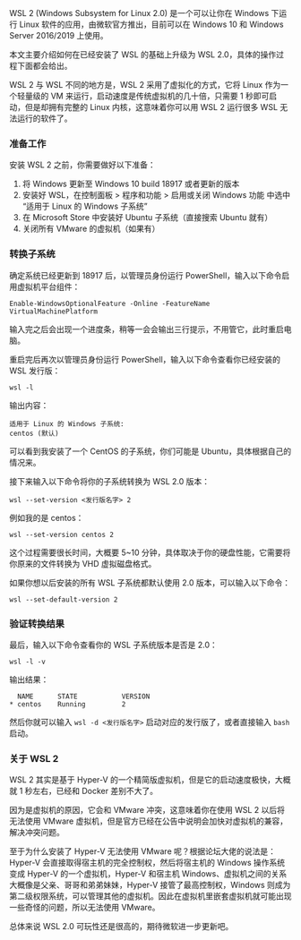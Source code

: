 WSL 2 (Windows Subsystem for Linux 2.0) 是一个可以让你在 Windows 下运行 Linux 软件的应用，由微软官方推出，目前可以在 Windows 10 和 Windows Server 2016/2019 上使用。

本文主要介绍如何在已经安装了 WSL 的基础上升级为 WSL 2.0，具体的操作过程下面都会给出。

WSL 2 与 WSL 不同的地方是，WSL 2 采用了虚拟化的方式，它将 Linux 作为一个轻量级的 VM 来运行，启动速度是传统虚拟机的几十倍，只需要 1 秒即可启动，但是却拥有完整的 Linux 内核，这意味着你可以用 WSL 2 运行很多 WSL 无法运行的软件了。

### 准备工作

安装 WSL 2 之前，你需要做好以下准备：

1. 将 Windows 更新至 Windows 10 build 18917 或者更新的版本
2. 安装好 WSL，在控制面板 > 程序和功能 > 启用或关闭 Windows 功能 中选中 “适用于 Linux 的 Windows 子系统”
3. 在 Microsoft Store 中安装好 Ubuntu 子系统（直接搜索 Ubuntu 就有）
4. 关闭所有 VMware 的虚拟机（如果有）

### 转换子系统

确定系统已经更新到 18917 后，以管理员身份运行 PowerShell，输入以下命令启用虚拟机平台组件：

```text
Enable-WindowsOptionalFeature -Online -FeatureName VirtualMachinePlatform
```

输入完之后会出现一个进度条，稍等一会会输出三行提示，不用管它，此时重启电脑。

重启完后再次以管理员身份运行 PowerShell，输入以下命令查看你已经安装的 WSL 发行版：

```text
wsl -l
```

输出内容：

```text
适用于 Linux 的 Windows 子系统:
centos (默认)
```

可以看到我安装了一个 CentOS 的子系统，你们可能是 Ubuntu，具体根据自己的情况来。

接下来输入以下命令将你的子系统转换为 WSL 2.0 版本：

```text
wsl --set-version <发行版名字> 2
```

例如我的是 centos：

```text
wsl --set-version centos 2
```

这个过程需要很长时间，大概要 5~10 分钟，具体取决于你的硬盘性能，它需要将你原来的文件转换为 VHD 虚拟磁盘格式。

如果你想以后安装的所有 WSL 子系统都默认使用 2.0 版本，可以输入以下命令：

```text
wsl --set-default-version 2
```

### 验证转换结果

最后，输入以下命令查看你的 WSL 子系统版本是否是 2.0：

```text
wsl -l -v
```

输出结果：

```text
  NAME      STATE           VERSION
* centos    Running         2
```

然后你就可以输入 `wsl -d <发行版名字>` 启动对应的发行版了，或者直接输入 `bash` 启动。

### 关于 WSL 2

WSL 2 其实是基于 Hyper-V 的一个精简版虚拟机，但是它的启动速度极快，大概就 1 秒左右，已经和 Docker 差别不大了。

因为是虚拟机的原因，它会和 VMware 冲突，这意味着你在使用 WSL 2 以后将无法使用 VMware 虚拟机，但是官方已经在公告中说明会加快对虚拟机的兼容，解决冲突问题。

至于为什么安装了 Hyper-V 无法使用 VMware 呢？根据论坛大佬的说法是：Hyper-V 会直接取得宿主机的完全控制权，然后将宿主机的 Windows 操作系统变成 Hyper-V 的一个虚拟机，Hyper-V 和宿主机 Windows、虚拟机之间的关系大概像是父亲、哥哥和弟弟妹妹，Hyper-V 接管了最高控制权，Windows 则成为第二级权限系统，可以管理其他的虚拟机。因此在虚拟机里嵌套虚拟机就可能出现一些奇怪的问题，所以无法使用 VMware。

总体来说 WSL 2.0 可玩性还是很高的，期待微软进一步更新吧。

